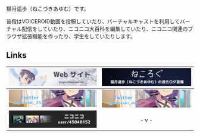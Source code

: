 猫月遥歩（ねこづきあゆむ）です。

普段はVOICEROID動画を投稿していたり、バーチャルキャストを利用してバーチャル配信をしていたり、ニコニコ大百科を編集していたり、ニコニコ関連のブラウザ拡張機能を作ったり、学生をしていたりします。

## Links


| [![](profile_img/nekozukime.png)](https://nekozuki.me/)  |  [![](profile_img/blog.png)](https://blog.nekozuki.me/)  |
|:------------:|:------------:|
|  [![](profile_img/twitter_main.png)](https://twitter.com/nekozuki_2525)  |  [![](profile_img/twitter_dev.png)](https://twitter.com/nekozuki_dev)  |
|  [![](profile_img/nico.png)](https://nicovideo.jp/user/45048152)  | - v - | 
